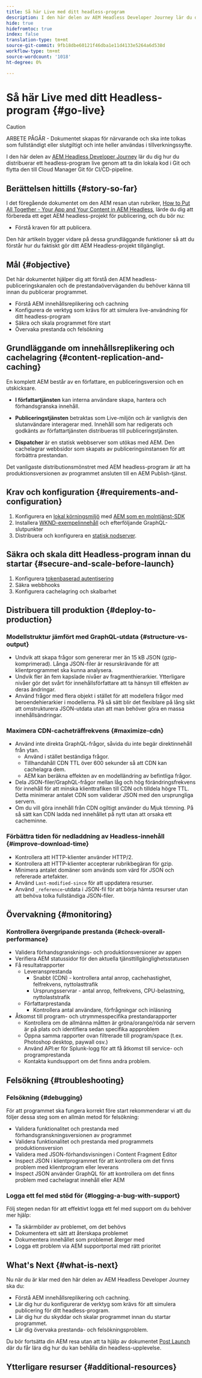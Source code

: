 ```yaml
---
title: Så här Live med ditt headless-program
description: I den här delen av AEM Headless Developer Journey lär du dig hur du distribuerar ett headless-program live genom att ta din lokala kod i Git och flytta den till Cloud Manager Git för CI/CD-pipeline.
hide: true
hidefromtoc: true
index: false
translation-type: tm+mt
source-git-commit: 9fb18dbe60121f46dba1e11d4133e5264a6d538d
workflow-type: tm+mt
source-wordcount: '1018'
ht-degree: 0%

---
```



# Så här Live med ditt Headless-program {#go-live}

>[!CAUTION]
>
>ARBETE PÅGÅR - Dokumentet skapas för närvarande och ska inte tolkas som fullständigt eller slutgiltigt och inte heller användas i tillverkningssyfte.

I den här delen av [AEM Headless Developer Journey](overview.md) lär du dig hur du distribuerar ett headless-program live genom att ta din lokala kod i Git och flytta den till Cloud Manager Git för CI/CD-pipeline.

## Berättelsen hittills {#story-so-far}

I det föregående dokumentet om den AEM resan utan rubriker, [How to Put All Together - Your App and Your Content in AEM Headless](put-it-all-together.md), lärde du dig att förbereda ett eget AEM headless-projekt för publicering, och du bör nu:

* Förstå kraven för att publicera.

Den här artikeln bygger vidare på dessa grundläggande funktioner så att du förstår hur du faktiskt gör ditt AEM Headless-projekt tillgängligt.

## Mål {#objective}

Det här dokumentet hjälper dig att förstå den AEM headless-publiceringskanalen och de prestandaöverväganden du behöver känna till innan du publicerar programmet.

* Förstå AEM innehållsreplikering och cachning
* Konfigurera de verktyg som krävs för att simulera live-användning för ditt headless-program
* Säkra och skala programmet före start
* Övervaka prestanda och felsökning

## Grundläggande om innehållsreplikering och cachelagring {#content-replication-and-caching}

En komplett AEM består av en författare, en publiceringsversion och en utskicksare.

* **I författartjänsten** kan interna användare skapa, hantera och förhandsgranska innehåll.

* **Publiceringstjänsten** betraktas som Live-miljön och är vanligtvis den slutanvändare interagerar med. Innehåll som har redigerats och godkänts av författartjänsten distribueras till publiceringstjänsten.

* **Dispatcher** är en statisk webbserver som utökas med AEM. Den cachelagrar webbsidor som skapats av publiceringsinstansen för att förbättra prestandan.

Det vanligaste distributionsmönstret med AEM headless-program är att ha produktionsversionen av programmet ansluten till en AEM Publish-tjänst.

## Krav och konfiguration {#requirements-and-configuration}

1. Konfigurera en [lokal körningsmiljö](https://experienceleague.adobe.com/docs/experience-manager-learn/cloud-service/local-development-environment-set-up/aem-runtime.html#install-java) med [AEM som en molntjänst-SDK](/help/implementing/developing/introduction/aem-as-a-cloud-service-sdk.md)
2. Installera [WKND-exempelinnehåll](/help/implementing/developing/introduction/develop-wknd-tutorial.md) och efterföljande GraphQL-slutpunkter
3. Distribuera och konfigurera en [statisk nodserver](https://experienceleague.adobe.com/docs/experience-manager-learn/getting-started-with-aem-headless/graphql/production-deployment.html?lang=en#static-server).

## Säkra och skala ditt Headless-program innan du startar {#secure-and-scale-before-launch}

1. Konfigurera [tokenbaserad autentisering](/help/implementing/developing/introduction/generating-access-tokens-for-server-side-apis.md)
2. Säkra webbhooks
3. Konfigurera cachelagring och skalbarhet

## Distribuera till produktion {#deploy-to-production}

### Modellstruktur jämfört med GraphQL-utdata {#structure-vs-output}

* Undvik att skapa frågor som genererar mer än 15 kB JSON (gzip-komprimerad). Långa JSON-filer är resurskrävande för att klientprogrammet ska kunna analysera.
* Undvik fler än fem kapslade nivåer av fragmenthierarkier. Ytterligare nivåer gör det svårt för innehållsförfattare att ta hänsyn till effekten av deras ändringar.
* Använd frågor med flera objekt i stället för att modellera frågor med beroendehierarkier i modellerna. På så sätt blir det flexiblare på lång sikt att omstrukturera JSON-utdata utan att man behöver göra en massa innehållsändringar.

### Maximera CDN-cacheträffrekvens {#maximize-cdn}

* Använd inte direkta GraphQL-frågor, såvida du inte begär direktinnehåll från ytan.
   * Använd i stället beständiga frågor.
   * Tillhandahåll CDN TTL över 600 sekunder så att CDN kan cachelagra dem.
   * AEM kan beräkna effekten av en modelländring av befintliga frågor.
* Dela JSON-filer/GraphQL-frågor mellan låg och hög förändringsfrekvens för innehåll för att minska klienttrafiken till CDN och tilldela högre TTL. Detta minimerar antalet CDN som validerar JSON med den ursprungliga servern.
* Om du vill göra innehåll från CDN ogiltigt använder du Mjuk tömning. På så sätt kan CDN ladda ned innehållet på nytt utan att orsaka ett cacheminne.

### Förbättra tiden för nedladdning av Headless-innehåll {#improve-download-time}

* Kontrollera att HTTP-klienter använder HTTP/2.
* Kontrollera att HTTP-klienter accepterar rubrikbegäran för gzip.
* Minimera antalet domäner som används som värd för JSON och refererade artefakter.
* Använd `Last-modified-since` för att uppdatera resurser.
* Använd `_reference`-utdata i JSON-fil för att börja hämta resurser utan att behöva tolka fullständiga JSON-filer.

## Övervakning {#monitoring}

### Kontrollera övergripande prestanda {#check-overall-performance}

* Validera förhandsgransknings- och produktionsversioner av appen
* Verifiera AEM statussidor för den aktuella tjänsttillgänglighetsstatusen
* Få resultatrapporter
   * Leveransprestanda
      * Snabbt (CDN) - kontrollera antal anrop, cachehastighet, felfrekvens, nyttolasttrafik
      * Ursprungsservrar - antal anrop, felfrekvens, CPU-belastning, nyttolaststrafik
   * Författarprestanda
      * Kontrollera antal användare, förfrågningar och inläsning
* Åtkomst till program- och utrymmesspecifika prestandarapporter
   * Kontrollera om de allmänna måtten är gröna/orange/röda när servern är på plats och identifiera sedan specifika appproblem
   * Öppna samma rapporter ovan filtrerade till program/space (t.ex. Photoshop desktop, paywall osv.)
   * Använd API:er för Splunk-logg för att få åtkomst till service- och programprestanda
   * Kontakta kundsupport om det finns andra problem.

## Felsökning {#troubleshooting}

### Felsökning {#debugging}

För att programmet ska fungera korrekt före start rekommenderar vi att du följer dessa steg som en allmän metod för felsökning:

* Validera funktionalitet och prestanda med förhandsgranskningsversionen av programmet
* Validera funktionalitet och prestanda med programmets produktionsversion
* Validera med JSON-förhandsvisningen i Content Fragment Editor
* Inspect JSON i klientprogrammet för att kontrollera om det finns problem med klientprogram eller leverans
* Inspect JSON använder GraphQL för att kontrollera om det finns problem med cachelagrat innehåll eller AEM

### Logga ett fel med stöd för {#logging-a-bug-with-support}

Följ stegen nedan för att effektivt logga ett fel med support om du behöver mer hjälp:

* Ta skärmbilder av problemet, om det behövs
* Dokumentera ett sätt att återskapa problemet
* Dokumentera innehållet som problemet återger med
* Logga ett problem via AEM supportportal med rätt prioritet

## What&#39;s Next {#what-is-next}

Nu när du är klar med den här delen av AEM Headless Developer Journey ska du:

* Förstå AEM innehållsreplikering och cachning.
* Lär dig hur du konfigurerar de verktyg som krävs för att simulera publicering för ditt headless-program.
* Lär dig hur du skyddar och skalar programmet innan du startar programmet.
* Lär dig övervaka prestanda- och felsökningsproblem.

Du bör fortsätta din AEM resa utan att ta hjälp av dokumentet [Post Launch](post-launch.md) där du får lära dig hur du kan behålla din headless-upplevelse.

## Ytterligare resurser {#additional-resources}
